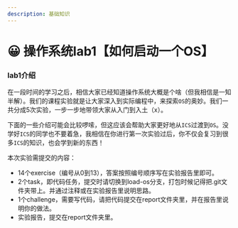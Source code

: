 ```yaml
---
description: 基础知识
---
```


# 😀 操作系统lab1【如何启动一个OS】

### lab1介绍

在一段时间的学习之后，相信大家已经知道操作系统大概是个啥（但我相信是一知半解）。我们的课程实验就是让大家深入到实际编程中，来探索`OS`的奥妙。我们一共分成5次实验，一步一步地带领大家从入门到入土（x）。

下面的一些介绍可能会比较啰嗦，但这应该会帮助大家更好地从`ICS`过渡到`OS`。没学好`ICS`的同学也不要着急，我相信在你进行第一次实验过后，你不仅会复习到很多`ICS`的知识，也会学到新的东西！

本次实验需提交的内容：

* 14个exercise（编号从0到13），答案按照编号顺序写在实验报告里即可。
* 2个task，即代码任务，提交时请切换到load-os分支，打包时候记得把.git文件夹带上。并通过注释或在实验报告里说明思路。
* 1个challenge，需要写代码，请把代码提交在report文件夹里，并在报告里说明你的做法。
* 实验报告，提交在report文件夹里。
